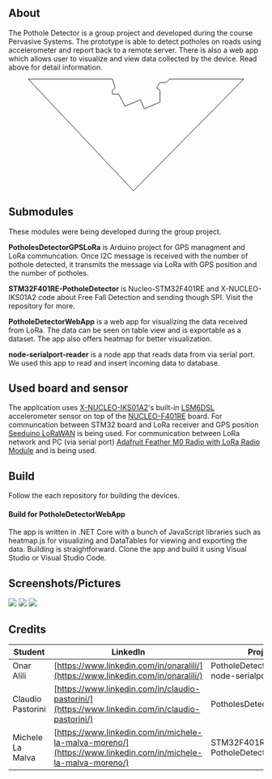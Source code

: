 ## About
The Pothole Detector is a group project and developed during the course Pervasive Systems. The prototype is able to detect potholes on roads using accelerometer and report back to a remote server. There is also a web app which allows user to visualize and view data collected by the device. Read above for detail information.
<center>
<svg xmlns="http://www.w3.org/2000/svg" width="428" height="222" viewBox="0 0 428 222">
  <polygon fill="#FFF" fill-rule="evenodd" stroke="#000" points="1 1 167.295 1 172.977 18.705 167.295 23.514 167.295 30.915 179.719 30.915 192.231 54.738 222.996 41.886 230.226 59.835 261.437 46.603 261.437 23.514 254.767 18.705 261.437 7.79 273.209 7.79 280.766 1 427 1 208.954 222"/>
</svg>
</center>

## Submodules
These modules were being developed during the group project.

**PotholesDetectorGPSLoRa** is Arduino project for GPS managment and LoRa communcation. Once I2C message is received with the number of pothole detected, it transmits the message via LoRa with GPS position and the number of potholes.

**STM32F401RE-PotholeDetector** is Nucleo-STM32F401RE and X-NUCLEO-IKS01A2 code about Free Fall Detection and sending though SPI. Visit the repository for more.

**PotholeDetectorWebApp** is a web app for visualizing the data received from LoRa. The data can be seen on table view and is exportable as a dataset. The app also offers heatmap for better visualization.

**node-serialport-reader** is a node app that reads data from via serial port. We used this app to read and insert incoming data to database.

## Used board and sensor
 The application uses [X-NUCLEO-IKS01A2](http://www.st.com/en/ecosystems/x-nucleo-iks01a2.html)'s built-in [LSM6DSL](http://www.st.com/en/mems-and-sensors/lsm6dsl.html) accelerometer sensor on top of the [NUCLEO-F401RE](http://www.st.com/en/ecosystems/x-nucleo-iks01a2.html) board.
 For communcation between STM32 board and LoRa receiver and GPS position [Seeduino LoRaWAN](https://www.seeedstudio.com/Seeeduino-LoRaWAN-p-2780.html) is being used.
 For communication between LoRa network and PC (via serial port) [Adafruit Feather M0 Radio with LoRa Radio Module](https://www.adafruit.com/product/3178) and  is being used.

## Build
Follow the each repository for building the devices.
#### Build for PotholeDetectorWebApp
The app is written in .NET Core with a bunch of JavaScript libraries such as heatmap.js for visualizing and DataTables for viewing and exporting the data.
Building is straightforward. Clone the app and build it using Visual Studio or Visual Studio Code.

## Screenshots/Pictures
<img src="https://raw.githubusercontent.com/onaralili/pothole-detector-project/master/img.jpg"/>
<img src="https://raw.githubusercontent.com/onaralili/pothole-detector-project/master/Screen%20Shot%202018-06-01%20at%2011.23.15%20AM.png"/>
<img src="https://raw.githubusercontent.com/onaralili/pothole-detector-project/master/Screen%20Shot%202018-06-01%20at%2011.28.41%20AM.png"/>

## Credits
| Student        | LinkedIn           | Project  |
| ------------- |-------------| -----|
| Onar Alili     | [https://www.linkedin.com/in/onaralili/](https://www.linkedin.com/in/onaralili/) | PotholeDetectorWebApp, node-serialport-reader|
| Claudio Pastorini      | [https://www.linkedin.com/in/claudio-pastorini/](https://www.linkedin.com/in/claudio-pastorini/)       | PotholesDetectorGPSLoRa |
| Michele La Malva | [https://www.linkedin.com/in/michele-la-malva-moreno/](https://www.linkedin.com/in/michele-la-malva-moreno/)      | STM32F401RE-PotholeDetector |

